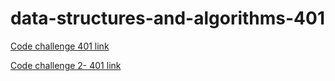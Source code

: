 # data-structures-and-algorithms-401


[Code challenge 401 link](https://github.com/MariamAlshammari/data-structures-and-algorithms/blob/array-reverse/Code-Challenge401/%20README.md) 

[Code challenge 2- 401 link](https://github.com/MariamAlshammari/data-structures-and-algorithms-401/blob/main/code-challenge2/README.md) 
